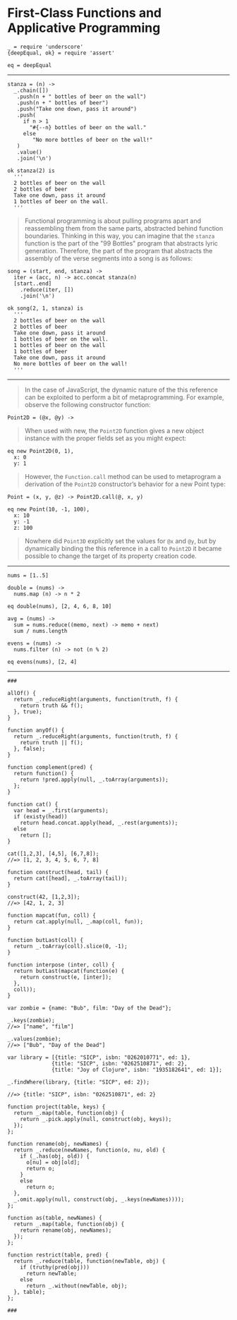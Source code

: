# First-Class Functions and Applicative Programming

    _ = require 'underscore'
    {deepEqual, ok} = require 'assert'

    eq = deepEqual

---

    stanza = (n) ->
      _.chain([])
       .push(n + " bottles of beer on the wall")
       .push(n + " bottles of beer")
       .push("Take one down, pass it around")
       .push(
         if n > 1
           "#{--n} bottles of beer on the wall."
         else
            "No more bottles of beer on the wall!"
       )
       .value()
       .join('\n')

    ok stanza(2) is
      '''
      2 bottles of beer on the wall
      2 bottles of beer
      Take one down, pass it around
      1 bottles of beer on the wall.
      '''

> Functional programming is about pulling programs apart and reassembling them from the same parts, abstracted behind function boundaries. Thinking in this way, you can imagine that the `stanza` function is the part of the "99 Bottles" program that abstracts lyric generation. Therefore, the part of the program that abstracts the assembly of the verse segments into a song is as follows:

    song = (start, end, stanza) -> 
      iter = (acc, n) -> acc.concat stanza(n)
      [start..end]
        .reduce(iter, [])
        .join('\n')

    ok song(2, 1, stanza) is
      '''
      2 bottles of beer on the wall
      2 bottles of beer
      Take one down, pass it around
      1 bottles of beer on the wall.
      1 bottles of beer on the wall
      1 bottles of beer
      Take one down, pass it around
      No more bottles of beer on the wall!
      '''

---

> In the case of JavaScript, the dynamic nature of the this reference can be exploited to perform a bit of metaprogramming. For example, observe the following constructor function:

    Point2D = (@x, @y) ->

> When used with new, the `Point2D` function gives a new object instance with the proper fields set as you might expect:

    eq new Point2D(0, 1),
      x: 0
      y: 1

> However, the `Function.call` method can be used to metaprogram a derivation
> of the `Point2D` constructor’s behavior for a new Point type:

    Point = (x, y, @z) -> Point2D.call(@, x, y)

    eq new Point(10, -1, 100),
      x: 10
      y: -1
      z: 100

> Nowhere did `Point3D` explicitly set the values for `@x` and `@y`, but by
> dynamically binding the this reference in a call to `Point2D` it became
> possible to change the target of its property creation code.

---

    nums = [1..5]

    double = (nums) ->
      nums.map (n) -> n * 2

    eq double(nums), [2, 4, 6, 8, 10]

    avg = (nums) ->
      sum = nums.reduce((memo, next) -> memo + next)
      sum / nums.length

    evens = (nums) ->
      nums.filter (n) -> not (n % 2)

    eq evens(nums), [2, 4]

---

    ###

    allOf() {
      return _.reduceRight(arguments, function(truth, f) {
        return truth && f();
      }, true);
    }

    function anyOf() {
      return _.reduceRight(arguments, function(truth, f) {
        return truth || f();
      }, false);
    }

    function complement(pred) {
      return function() {
        return !pred.apply(null, _.toArray(arguments));
      };
    }

    function cat() {
      var head = _.first(arguments);
      if (existy(head))
        return head.concat.apply(head, _.rest(arguments));
      else
        return [];
    }

    cat([1,2,3], [4,5], [6,7,8]);
    //=> [1, 2, 3, 4, 5, 6, 7, 8]

    function construct(head, tail) {
      return cat([head], _.toArray(tail));
    }

    construct(42, [1,2,3]);
    //=> [42, 1, 2, 3]

    function mapcat(fun, coll) {
      return cat.apply(null, _.map(coll, fun));
    }

    function butLast(coll) {
      return _.toArray(coll).slice(0, -1);
    }

    function interpose (inter, coll) {
      return butLast(mapcat(function(e) {
        return construct(e, [inter]);
      },
      coll));
    }

    var zombie = {name: "Bub", film: "Day of the Dead"};

    _.keys(zombie);
    //=> ["name", "film"]

    _.values(zombie);
    //=> ["Bub", "Day of the Dead"]

    var library = [{title: "SICP", isbn: "0262010771", ed: 1},
                  {title: "SICP", isbn: "0262510871", ed: 2},
                  {title: "Joy of Clojure", isbn: "1935182641", ed: 1}];

    _.findWhere(library, {title: "SICP", ed: 2});

    //=> {title: "SICP", isbn: "0262510871", ed: 2}

    function project(table, keys) {
      return _.map(table, function(obj) {
        return _.pick.apply(null, construct(obj, keys));
      });
    };

    function rename(obj, newNames) {
      return _.reduce(newNames, function(o, nu, old) {
        if (_.has(obj, old)) {
          o[nu] = obj[old];
          return o;
        }
        else
          return o;
      },
      _.omit.apply(null, construct(obj, _.keys(newNames))));
    };

    function as(table, newNames) {
      return _.map(table, function(obj) {
        return rename(obj, newNames);
      });
    };

    function restrict(table, pred) {
      return _.reduce(table, function(newTable, obj) {
        if (truthy(pred(obj)))
          return newTable;
        else
          return _.without(newTable, obj);
      }, table);
    };

    ###

